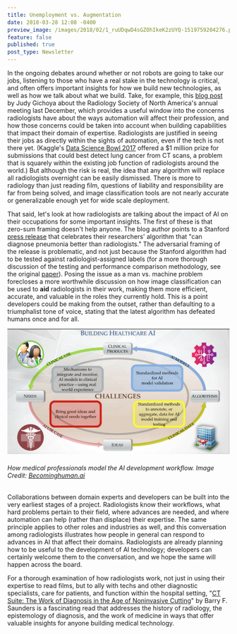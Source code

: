 ```yaml
---
title: Unemployment vs. Augmentation
date: 2018-03-28 12:08 -0400
preview_image: /images/2018/02/1_ruUDqwD4sGZOhIkeK2zUYQ-1519759204276.png
feature: false
published: true
post_type: Newsletter
---
```


In the ongoing debates around whether or not robots are going to take our jobs, listening to those who have a real stake in the technology is critical, and often offers important insights for how we build new technologies, as well as how we talk about what we build. Take, for example, this [blog post](https://becominghuman.ai/radiologists-as-knowledge-experts-in-a-world-of-artificial-intelligence-summary-of-radiology-ec63a7002329) by Judy Gichoya about the Radiology Society of North America's annual meeting last December, which provides a useful window into the concerns radiologists have about the ways automation will affect their profession, and how those concerns could be taken into account when building capabilities that impact their domain of expertise. Radiologists are justified in seeing their jobs as directly within the sights of automation, even if the tech is not there yet. (Kaggle's [Data Science Bowl 2017](https://www.kaggle.com/c/data-science-bowl-2017) offered a $1 million prize for submissions that could best detect lung cancer from CT scans, a problem that is squarely within the existing job function of radiologists around the world.)  But although the risk is real, the idea that any algorithm will replace all radiologists overnight can be easily dismissed. There is more to radiology than just reading film, questions of liability and responsibility are far from being solved, and image classification tools are not nearly accurate or generalizable enough yet for wide scale deployment.

That said, let's look at how radiologists are talking about the impact of AI on their occupations for some important insights. The first of these is that zero-sum framing doesn't help anyone. The blog author points to a Stanford [press release](https://news.stanford.edu/press-releases/2017/11/15/algorithm-outpernosing-pneumonia/) that celebrates their researchers' algorithm that "can diagnose pneumonia better than radiologists." The adversarial framing of the release is problematic, and not just because the Stanford algorithm had to be tested against radiologist-assigned labels (for a more thorough discussion of the testing and performance comparison methodology, see the original [paper](https://arxiv.org/abs/1711.05225)). Posing the issue as a man vs. machine problem forecloses a more worthwhile discussion on how image classification can be used to **aid** radiologists in their work, making them more efficient, accurate, and valuable in the roles they currently hold. This is a point developers could be making from the outset, rather than defaulting to a triumphalist tone of voice, stating that the latest algorithm has defeated humans once and for all.  

![](/static/images/2018/02/1_ruUDqwD4sGZOhIkeK2zUYQ-1519759204276.png) 
###### How medical professionals model the AI development workflow. Image Credit: [Becominghuman.ai](https://becominghuman.ai/radiologists-as-knowledge-experts-in-a-world-of-artificial-intelligence-summary-of-radiology-ec63a7002329) 

Collaborations between domain experts and developers can be built into the very earliest stages of a project. Radiologists know their workflows, what hard problems pertain to their field, where advances are needed, and where automation can help (rather than displace) their expertise. The same principle applies to other roles and industries as well, and this conversation among radiologists illustrates how people in general can respond to advances in AI that affect their domains. Radiologists are already planning how to be useful to the development of AI technology; developers can certainly welcome them to the conversation, and we hope the same will happen across the board.

For a thorough examination of how radiologists work, not just in using their expertise to read films, but to ally with techs and other diagnostic specialists, care for patients, and function within the hospital setting, "[CT Suite: The Work of Diagnosis in the Age of Noninvasive Cutting](https://www.dukeupress.edu/ct-suite)" by Barry F. Saunders is a fascinating read that addresses the history of radiology, the epistemology of diagnosis, and the work of medicine in ways that offer valuable insights for anyone building medical technology.